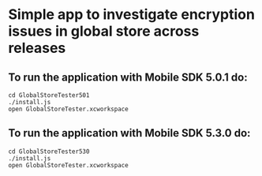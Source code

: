 # Simple app to investigate encryption issues in global store across releases

## To run the application with Mobile SDK 5.0.1 do:
``` shell
cd GlobalStoreTester501
./install.js
open GlobalStoreTester.xcworkspace
```

## To run the application with Mobile SDK 5.3.0 do:
``` shell
cd GlobalStoreTester530
./install.js
open GlobalStoreTester.xcworkspace
```
